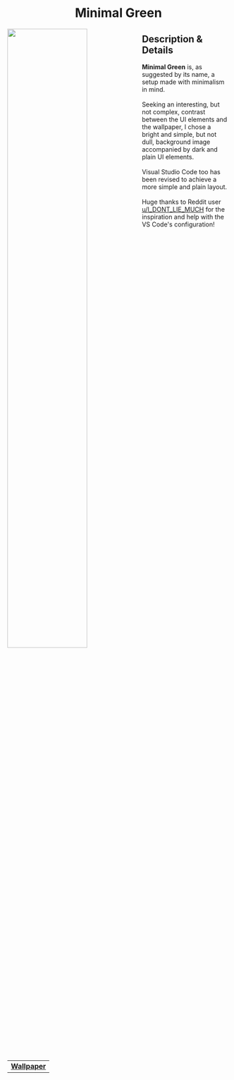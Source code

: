 <h1 align="center"> Minimal Green </h1>
<img width="60%" align="left" src="https://user-images.githubusercontent.com/61376940/168605102-d9bcde75-f231-4f9f-9a66-3341afb6c54e.png">
<h2> Description & Details</h2>  
<p> 
  <b>Minimal Green</b> is, as suggested by its name, a setup made with minimalism in mind.
  <br><br>
  Seeking an interesting, but not complex, contrast between the UI elements and the wallpaper, I chose a bright and simple, but not dull, background image accompanied by dark and plain UI elements.
  <br><br>
  Visual Studio Code too has been revised to achieve a more simple and plain layout.
  <br><br>
  Huge thanks to Reddit user <a href="https://www.reddit.com/user/I_DONT_LIE_MUCH"> u/I_DONT_LIE_MUCH</a> for the inspiration and help with the VS Code's configuration!
  <br><br>
 
  <table><tr><td>
        <a href="https://github.com/Haruno19/dotfiles/blob/main/Wallpapers/IMG_1244_2.png"> <b>Wallpaper</b> </a>
  </td></tr></table>
</p>
